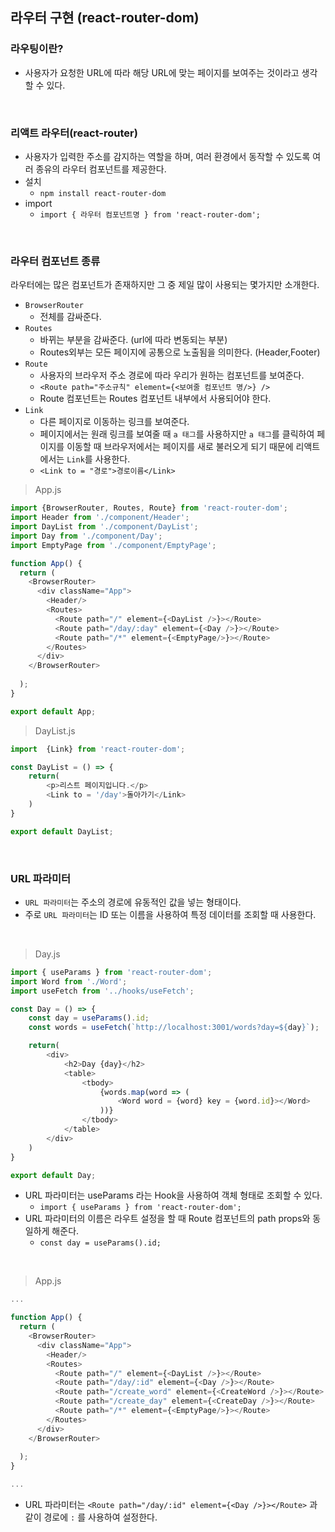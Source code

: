 ## 라우터 구현 (react-router-dom)

### 라우팅이란?
- 사용자가 요청한 URL에 따라 해당 URL에 맞는 페이지를 보여주는 것이라고 생각할 수 있다.

<br>

### 리액트 라우터(react-router)
- 사용자가 입력한 주소를 감지하는 역할을 하며, 여러 환경에서 동작할 수 있도록 여러 종유의 라우터 컴포넌트를 제공한다.
- 설치
  - ``` npm install react-router-dom ```
- import
  - ``` import { 라우터 컴포넌트명 } from 'react-router-dom'; ```

<br>

### 라우터 컴포넌트 종류

라우터에는 많은 컴포넌트가 존재하지만 그 중 제일 많이 사용되는 몇가지만 소개한다.

- ```BrowserRouter``` 
  - 전체를 감싸준다.
- ```Routes```
  - 바뀌는 부분을 감싸준다. (url에 따라 변동되는 부분)
  - Routes외부는 모든 페이지에 공통으로 노출됨을 의미한다. (Header,Footer)
- ```Route```
  - 사용자의 브라우저 주소 경로에 따라 우리가 원하는 컴포넌트를 보여준다.
  - ```<Route path="주소규칙" element={<보여줄 컴포넌트 명/>} />```
  -  Route 컴포넌트는 Routes 컴포넌트 내부에서 사용되어야 한다.
- ```Link```
  - 다른 페이지로 이동하는 링크를 보여준다.
  - 페이지에서는 원래 링크를 보여줄 때 ```a 태그```를 사용하지만 ```a 태그```를 클릭하여 페이지를 이동할 때 브라우저에서는 페이지를 새로 불러오게 되기 때문에 리액트에서는 ```Link```를 사용한다.
  - ``` <Link to = "경로">경로이름</Link> ```


> App.js
```javascript
import {BrowserRouter, Routes, Route} from 'react-router-dom';
import Header from './component/Header';
import DayList from './component/DayList';
import Day from './component/Day';
import EmptyPage from './component/EmptyPage';

function App() {
  return (
    <BrowserRouter>
      <div className="App">
        <Header/>
        <Routes>
          <Route path="/" element={<DayList />}></Route>
          <Route path="/day/:day" element={<Day />}></Route>
          <Route path="/*" element={<EmptyPage/>}></Route>
        </Routes>
      </div>
    </BrowserRouter>
    
  );
}

export default App;

```

> DayList.js
```javascript
import  {Link} from 'react-router-dom';

const DayList = () => {
    return(
        <p>리스트 페이지입니다.</p>
        <Link to = '/day'>돌아가기</Link>
    )
}

export default DayList;

```

<br>

### URL 파라미터
- ```URL 파라미터```는 주소의 경로에 유동적인 값을 넣는 형태이다.
- 주로 ```URL 파라미터```는 ID 또는 이름을 사용하여 특정 데이터를 조회할 때 사용한다.

<br>

> Day.js
```javascript
import { useParams } from 'react-router-dom';
import Word from './Word';
import useFetch from '../hooks/useFetch';

const Day = () => {
    const day = useParams().id;
    const words = useFetch(`http://localhost:3001/words?day=${day}`);

    return(
        <div>
            <h2>Day {day}</h2>
            <table>
                <tbody>
                    {words.map(word => (
                        <Word word = {word} key = {word.id}></Word>
                    ))}
                </tbody>
            </table>
        </div>
    )
}

export default Day;


```
- URL 파라미터는 useParams 라는 Hook을 사용하여 객체 형태로 조회할 수 있다.
  - ```import { useParams } from 'react-router-dom';```
- URL 파라미터의 이름은 라우트 설정을 할 때 Route 컴포넌트의 path props와 동일하게 해준다.
  - ```const day = useParams().id; ```

<br>

> App.js
```javascript
...

function App() {
  return (
    <BrowserRouter>
      <div className="App">
        <Header/>
        <Routes>
          <Route path="/" element={<DayList />}></Route>
          <Route path="/day/:id" element={<Day />}></Route>
          <Route path="/create_word" element={<CreateWord />}></Route>
          <Route path="/create_day" element={<CreateDay />}></Route>
          <Route path="/*" element={<EmptyPage/>}></Route>
        </Routes>
      </div>
    </BrowserRouter>
    
  );
}

...

```
- URL 파라미터는 ```<Route path="/day/:id" element={<Day />}></Route>``` 과 같이 경로에 ```:``` 를 사용하여 설정한다. 




